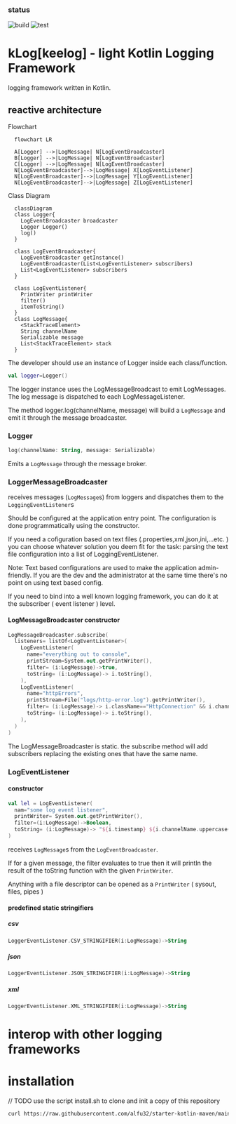 ### status
![build](https://github.com/alfu32/klog/actions/workflows/build.yml/badge.svg)
![test](https://github.com/alfu32/klog/actions/workflows/test.yml/badge.svg)

# kLog[keelog] - light Kotlin Logging Framework

logging framework written in Kotlin.

## reactive architecture

Flowchart
```mermaid
  flowchart LR

  A[Logger] -->|LogMessage| N[LogEventBroadcaster]
  B[Logger] -->|LogMessage| N[LogEventBroadcaster]
  C[Logger] -->|LogMessage| N[LogEventBroadcaster]
  N[LogEventBroadcaster]-->|LogMessage| X[LogEventListener]
  N[LogEventBroadcaster]-->|LogMessage| Y[LogEventListener]
  N[LogEventBroadcaster]-->|LogMessage| Z[LogEventListener]
```

Class Diagram
```mermaid
  classDiagram
  class Logger{
    LogEventBroadcaster broadcaster
    Logger Logger()
    log()
  }

  class LogEventBroadcaster{
    LogEventBroadcaster getInstance()
    LogEventBroadcaster(List<LogEventListener> subscribers)
    List<LogEventListener> subscribers
  }

  class LogEventListener{
    PrintWriter printWriter
    filter()
    itemToString()
  }
  class LogMessage{
    <StackTraceElement>
    String channelName
    Serializable message
    List<StackTraceElement> stack
  }

```


The developer should use an instance of Logger
inside each class/function.

```kotlin
val logger=Logger()
```
The logger instance uses the LogMessageBroadcast to emit LogMessages.
The log message is dispatched to each LogMessageListener.

The method logger.log(channelName, message) will build a `LogMessage` and emit it through the message broadcaster.

### Logger

```kotlin
log(channelName: String, message: Serializable)
```

Emits a `LogMessage` through the message broker.

### LoggerMessageBroadcaster

receives messages (`LogMessage`s) from loggers and dispatches them to the `LoggingEventListener`s

Should be configured at the application entry point.
The configuration is done programmatically using the constructor.

If you need a cofiguration based on text files (.properties,xml,json,ini,...etc. ) you can choose whatever solution you deem fit for the task:  parsing the text file configuration into a list of LoggingEventListener.

Note: Text based configurations are used to make the application admin-friendly. If you are the dev and the administrator at the same time there's no point on using text based config.

If you need to bind into a well known logging framework, you can do it at the subscriber ( event listener ) level.

#### LogMessageBroadcaster constructor

```kotlin
LogMessageBroadcaster.subscribe(
  listeners= listOf<LogEventListener>(
    LogEventListener(
      name="everything out to console",
      printStream=System.out.getPrintWriter(),
      filter= (i:LogMessage)->true,
      toString= (i:LogMessage)-> i.toString(),
    ),
    LogEventListener(
      name="httpErrors",
      printStream=File("logs/http-error.log").getPrintWriter(),
      filter= (i:LogMessage)-> i.className=="HttpConnection" && i.channelName=="error",
      toString= (i:LogMessage)-> i.toString(),
    ),
  )
)
```

The LogMessageBroadcaster is static.
the subscribe method will add subscribers replacing the existing ones that have the same name.

### LogEventListener
#### constructor

```kotlin
val lel = LogEventListener(
  nam="some log event listener",
  printWriter= System.out.getPrintWriter(),
  filter=(i:LogMessage)->Boolean,
  toString= (i:LogMessage)-> "${i.timestamp} ${i.channelName.uppercase()} ${i.className} ${i.methodName} ${i.filename}:${i.lineNumber} ${i.message.toString()}",
)
```
receives `LogMessage`s from the `LogEventBroadcaster`.

If for a given message, the filter evaluates to true then it will println the result of the toString function with the given `PrintWriter`.

Anything with a file descriptor can be opened as a `PrintWriter` ( sysout, files, pipes )

#### predefined static stringifiers
##### csv
```kotlin
LoggerEventListener.CSV_STRINGIFIER(i:LogMessage)->String
```

##### json
```kotlin
LoggerEventListener.JSON_STRINGIFIER(i:LogMessage)->String
```

##### xml
```kotlin
LoggerEventListener.XML_STRINGIFIER(i:LogMessage)->String
```
# interop with other logging frameworks 
# installation
// TODO
use  the script install.sh to clone and init a copy of this repository

```bash
curl https://raw.githubusercontent.com/alfu32/starter-kotlin-maven/main/install.sh | sh -
```
